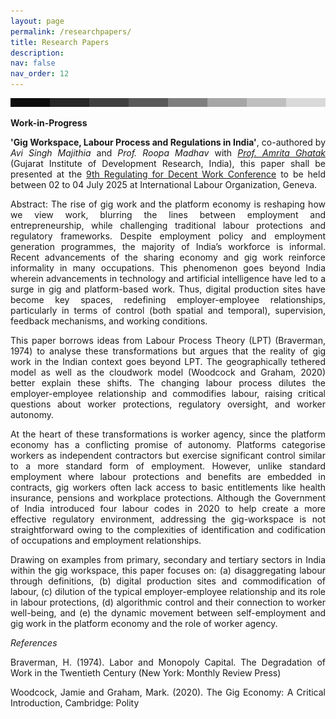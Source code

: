 ```yaml
---
layout: page
permalink: /researchpapers/
title: Research Papers
description:
nav: false
nav_order: 12
---
```

<html>
<img align="left" src="/assets/img/topbar_space_grey.png" alt="side" width="975"/><br>
<p>
</p>
</html>

**Work-in-Progress** 

<p style="text-align: justify;">
<b>'Gig Workspace, Labour Process and Regulations in India'</b>, co-authored by <i>Avi Singh Majithia</i> and <i>Prof. Roopa Madhav</i> with <a href="https://gidr.ac.in/faculty/22"><i>Prof. Amrita Ghatak</i></a> (Gujarat Institute of Development Research, India), this paper shall be presented at the <a href="https://www.conftool.org/rdw2025/index.php?page=browseSessions&path=adminSessions&mode=list&presentations=show">9th Regulating for Decent Work Conference</a> to be held between 02 to 04 July 2025 at International Labour Organization, Geneva.
</p>

<p style="text-align: justify;">
Abstract: The rise of gig work and the platform economy is reshaping how we view work, blurring the lines between employment and entrepreneurship, while challenging traditional labour protections and regulatory frameworks. Despite employment policy and employment generation programmes, the majority of India’s workforce is informal. Recent advancements of the sharing economy and gig work reinforce informality in many occupations. This phenomenon goes beyond India wherein advancements in technology and artificial intelligence have led to a surge in gig and platform-based work. Thus, digital production sites have become key spaces, redefining employer-employee relationships, particularly in terms of control (both spatial and temporal), supervision, feedback mechanisms, and working conditions.
</p>

<p style="text-align: justify;">
This paper borrows ideas from Labour Process Theory (LPT) (Braverman, 1974) to analyse these transformations but argues that the reality of gig work in the Indian context goes beyond LPT. The geographically tethered model as well as the cloudwork model (Woodcock and Graham, 2020) better explain these shifts. The changing labour process dilutes the employer-employee relationship and commodifies labour, raising critical questions about worker protections, regulatory oversight, and worker autonomy.
</p>
  
<p style="text-align: justify;">
At the heart of these transformations is worker agency, since the platform economy has a conflicting promise of autonomy. Platforms categorise workers as independent contractors but exercise significant control similar to a more standard form of employment. However, unlike standard employment where labour protections and benefits are embedded in contracts, gig workers often lack access to basic entitlements like health insurance, pensions and workplace protections. Although the Government of India introduced four labour codes in 2020 to help create a more effective regulatory environment, addressing the gig-workspace is not straightforward owing to the complexities of identification and codification of occupations and employment relationships.
</p>

<p style="text-align: justify;">
Drawing on examples from primary, secondary and tertiary sectors in India within the gig workspace, this paper focuses on: (a) disaggregating labour through definitions, (b) digital production sites and commodification of labour, (c) dilution of the typical employer-employee relationship and its role in labour protections, (d) algorithmic control and their connection to worker well-being, and (e) the dynamic movement between self-employment and gig work in the platform economy and the role of worker agency.
</p>

_References_

<p style="text-align: justify;">
Braverman, H. (1974). Labor and Monopoly Capital. The Degradation of Work in the Twentieth Century (New York: Monthly Review Press)
</p>
<p style="text-align: justify;">
Woodcock, Jamie and Graham, Mark. (2020). The Gig Economy: A Critical Introduction, Cambridge: Polity
</p>

